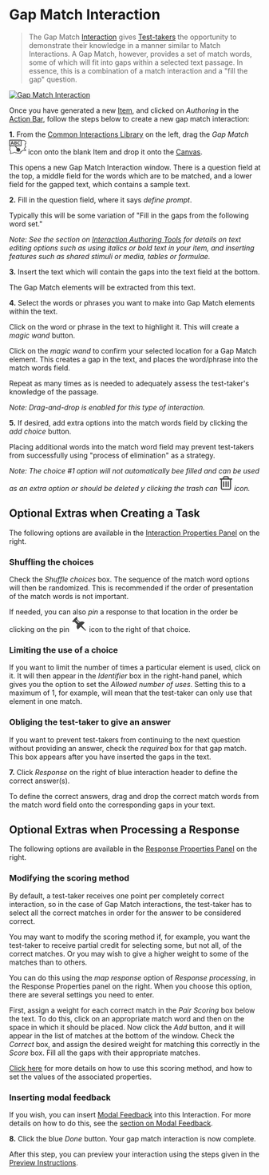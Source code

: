 <!--
created_at: 2016-12-15
authors:         
    - "Catherine Pease"
--> 

# Gap Match Interaction

>The Gap Match [Interaction](../appendix/glossary.md#interaction) gives [Test-takers](../appendix/glossary.md#test-taker) the opportunity to demonstrate their knowledge in a manner similar to Match Interactions. A Gap Match, however, provides a set of match words, some of which will fit into gaps within a selected text passage. In essence, this is a combination of a match interaction and a "fill the gap" question. 

[![Gap Match Interaction](https://img.youtube.com/vi/QT_KpPkCb_w/hqdefault.jpg)](https://youtube.com/watch?v=QT_KpPkCb_w&rel=0 "Gap Match Interaction")

Once you have generated a new [Item](../appendix/glossary.md#item), and clicked on *Authoring* in the [Action Bar](../appendix/glossary.md#action-bar), follow the steps below to create a new gap match interaction:

**1.** From the [Common Interactions Library](../appendix/glossary.md#common-interactions-library) on the left, drag the *Gap Match* ![Graphic Gap Match](../resources/_icons/graphic-gap.png) icon onto the blank Item and drop it onto the [Canvas](../appendix/glossary.md#canvas).

This opens a new Gap Match Interaction window. There is a question field at the top, a middle field for the words which are to be matched, and a lower field for the gapped text, which contains a sample text.

**2.** Fill in the question field, where it says _define prompt_. 

Typically this will be some variation of "Fill in the gaps from the following word set." 

*Note: See the section on [Interaction Authoring Tools](../interactions/interaction-authoring-tools.md) for details on text editing options such as using italics or bold text in your item, and inserting features such as shared stimuli or media, tables or formulae.*

**3.** Insert the text which will contain the gaps into the text field at the bottom. 

The Gap Match elements will be extracted from this text.

**4.** Select the words or phrases you want to make into Gap Match elements within the text.

Click on the word or phrase in the text to highlight it. This will create a *magic wand* button.

Click on the *magic wand* to confirm your selected location for a Gap Match element. This creates a gap in the text, and places the word/phrase into the match words field.

Repeat as many times as is needed to adequately assess the test-taker's knowledge of the passage.

*Note: Drag-and-drop is enabled for this type of interaction.*

**5.** If desired, add extra options into the match words field by clicking the *add choice* button.

Placing additional words into the match word field may prevent test-takers from successfully using "process of elimination" as a strategy.

*Note: The _choice #1_ option will not automatically bee filled and can be used as an extra option or should be deleted y clicking the trash can ![delete](../resources/_icons/bin.png) icon.* 

<aside class="optional-extras">
    
## Optional Extras when Creating a Task

The following options are available in the [Interaction Properties Panel](../appendix/glossary.md#interaction-properties-panel) on the right.

### Shuffling the choices 

Check the *Shuffle choices* box. The sequence of the match word options will then be randomized. This is recommended if the order of presentation of the match words is not important.

If needed, you can also *pin* a response to that location in the order be clicking on the pin ![pin](../resources/_icons/pin.png) icon to the right of that choice.

### Limiting the use of a choice

If you want to limit the number of times a particular element is used, click on it. It will then appear in the *Identifier* box in the right-hand panel, which gives you the option to set the *Allowed number of uses*. Setting this to a maximum of 1, for example, will mean that the test-taker can only use that element in one match. 

### Obliging the test-taker to give an answer

If you want to prevent test-takers from continuing to the next question without providing an answer, check the *required* box for that gap match. This box appears after you have inserted the gaps in the text. 

</aside>

**7.** Click *Response* on the right of blue interaction header to define the correct answer(s).

To define the correct answers, drag and drop the correct match words from the match word field onto the corresponding gaps in your text. 

<aside class="optional-extras">

## Optional Extras when Processing a Response

The following options are available in the [Response Properties Panel](../appendix/glossary.md#response-properties-panel) on the right.

### Modifying the scoring method

By default, a test-taker receives one point per completely correct interaction, so in the case of Gap Match interactions, the test-taker has to select all the correct matches in order for the answer to be considered correct.

You may want to modify the scoring method if, for example, you want the test-taker to receive partial credit for selecting some, but not all, of the correct matches. Or you may wish to give a higher weight to some of the matches than to others. 

You can do this using the *map response* option of *Response processing*, in the Response Properties panel on the right. When you choose this option, there are several settings you need to enter. 

First, assign a weight for each correct match in the *Pair Scoring* box below the text. To do this, click on an appropriate match word and then on the space in which it should be placed. Now click the *Add* button, and it will appear in the list of matches at the bottom of the window. Check the *Correct* box, and assign the desired weight for matching this correctly in the *Score* box. Fill all the gaps with their appropriate matches. 

[Click here](../items/item-scoring-rules.md#item-scoring-rules) for more details on how to use this scoring method, and how to set the values of the associated properties.


### Inserting modal feedback

If you wish, you can insert [Modal Feedback](../appendix/glossary.md#modal-feedback) into this Interaction. For more details on how to do this, see the [section on Modal Feedback](../items/modal-feedback.md).

</aside>


**8.** Click the blue *Done* button. Your gap match interaction is now complete.

After this step, you can preview your interaction using the steps given in the [Preview Instructions](../items/preview.md).

